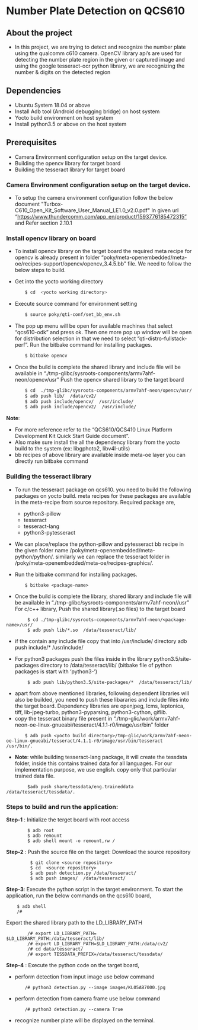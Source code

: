 # Number Plate Detection on QCS610
## About the project

 - In this project, we are trying to detect and recognize the number plate using the qualcomm c610 camera. OpenCV library api’s are used for detecting the number plate region in the given or captured image and using the google tesseract-ocr python library, we are recognizing the number & digits on the detected region
 
## Dependencies
- Ubuntu System 18.04 or above
- Install Adb tool (Android debugging bridge) on host system
- Yocto build environment on host system
- Install python3.5 or above on the host system 


## Prerequisites
- Camera Environment configuration setup on the target device.
- Building the opencv library for target board
- Building the tesseract library for target board



### Camera Environment configuration setup on the target device.
 - To setup the camera environment configuration follow the below  document "Turbox-C610_Open_Kit_Software_User_Manual_LE1.0_v2.0.pdf" In given url 
“https://www.thundercomm.com/app_en/product/1593776185472315” and Refer section 2.10.1

### Install opencv library on board 
- To install opencv library on the target board the required meta recipe for opencv is already present in folder “poky/meta-openembedded/meta-oe/recipes-support/opencv/opencv_3.4.5.bb” file. We need to follow the below steps to build.

-  Get into the yocto working directory

 ```sh
        $ cd  <yocto working directory>
 ```
 
- Execute source command for environment setting 

 ```sh
        $ source poky/qti-conf/set_bb_env.sh
 ```
- The pop up menu will be open for available machines that select “qcs610-odk” and press ok. Then one more pop up window will be open for distribution selection in that we need to select “qti-distro-fullstack-perf”. Run the bitbake command for installing packages.

 ```sh
        $ bitbake opencv 
 ```


- Once the build is complete the shared library and include file will be available in “./tmp-glibc/sysroots-components/armv7ahf-neon/opencv/usr”
Push the opencv shared library to the target board 

 ```sh
        $ cd  ./tmp-glibc/sysroots-components/armv7ahf-neon/opencv/usr/
        $ adb push lib/  /data/cv2/
        $ adb push include/opencv/  /usr/include/
        $ adb push include/opencv2/  /usr/include/
 ```

**Note**: 
- For more reference refer to the “QCS610/QCS410 Linux Platform Development Kit Quick Start Guide document”.
- Also make sure install the all the dependency library from the yocto build to the system (ex: libgphoto2, libv4l-utils) 
- bb recipes of above  library are available inside meta-oe layer you can directly run bitbake command


### Building the tesseract library
 - To run the tesseract package on qcs610. you need to build the following packages on yocto build. meta recipes for these packages are available in the meta-recipe from source repository.
Required package are,
    - python3-pillow
    - tesseract
    - tesseract-lang
    - python3-pytesseract

- We can place/replace the python-pillow and pytesseract bb recipe in the given folder name /poky/meta-openembedded/meta-python/python/. similarly we can replace the tesseract folder in  /poky/meta-openembedded/meta-oe/recipes-graphics/. 

- Run the bitbake command for installing packages.
 ``` 
        $ bitbake <package-name> 
```
- Once the build is complete the library, shared library and include file will be available in “./tmp-glibc/sysroots-components/armv7ahf-neon/<package-name>/usr”
For c/c++ library, Push the  <package-name> shared library(.so files) to the target board 
```
        $ cd ./tmp-glibc/sysroots-components/armv7ahf-neon/<package-name>/usr/
        $ adb push lib/*.so  /data/tesseract/lib/
```
 - if the <package-name> contain any include file copy that into /usr/include/  directory
 adb push include/*  /usr/include/

- For python3 packages push the files inside in the library python3.5/site-packages directory to /data/tesseract/lib/  (bitbake file of python packages is start with ‘python3-’)
```
        $ adb push lib/python3.5/site-packages/*  /data/tesseract/lib/
```
- apart from above mentioned libraries, following dependent libraries will also be builded, you need to push these libararies and include files into the target board.  Dependency libraries are openjpeg, lcms, leptonica, tiff, lib-jpeg-turbo, python3-pyparsing, python3-cython, giflib.
- copy the tesseract binary file present in “./tmp-glic/work/armv7ahf-neon-oe-linux-gnueabi/tesseract/4.1.1-r0/image/usr/bin” folder
```
       $ adb push <yocto build directory>/tmp-glic/work/armv7ahf-neon-oe-linux-gnueabi/tesseract/4.1.1-r0/image/usr/bin/tesseract  /usr/bin/.
```
- **Note**: while building tesseract-lang package, it will create the tessdata folder, inside this contains trained data for all languages. For our implementation purpose, we use english. copy only that particular trained data file.
```
        $adb push share/tessdata/eng.traineddata      /data/tesseract/tessdata/.
```

### Steps to build and run the application: 
**Step-1** : Initialize the terget board with root access
```
        $ adb root
        $ adb remount
        $ adb shell mount -o remount,rw /
```
**Step-2** : Push the source file on the target:
Download the source repository
```
         $ git clone <source repository>    
         $ cd  <source repository>  
         $ adb push detection.py /data/tesseract/ 
         $ adb push images/  /data/tesseract/
```
**Step-3**:   Execute the python script in the target environment.
            To start the application, run the below commands on the qcs610 board, 
```
    $ adb shell
    /# 
```
Export the shared library path to the LD_LIBRARY_PATH
```
        /# export LD_LIBRARY_PATH= $LD_LIBRARY_PATH:/data/tesseract/lib/
        /# export LD_LIBRARY_PATH=$LD_LIBRARY_PATH:/data/cv2/
        /# cd data/tesseract/
        /# export TESSDATA_PREFIX=/data/tesseract/tessdata/
```
**Step-4** : Execute the python code on the target board,
   
   - perform detection from input image use below command
```
       /# python3 detection.py --image images/KL05AB7000.jpg
```
   - perform detection from camera frame use below command
```
       /# python3 detection.py --camera True
```
  - recognize number plate will be displayed on the terminal.
